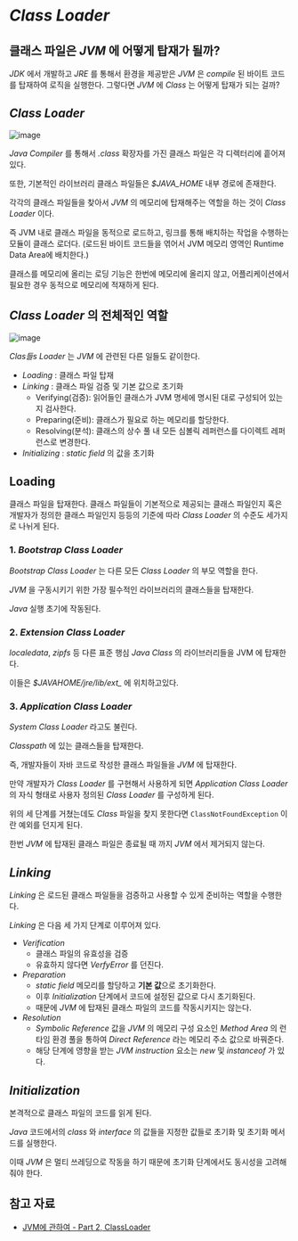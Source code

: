 # *Class Loader*
## 클래스 파일은 *JVM* 에 어떻게 탑재가 될까?
*JDK* 에서 개발하고 *JRE* 를 통해서 환경을 제공받은 *JVM* 은 *compile* 된 바이트 코드를 탑재하여 로직을 실행한다. 그렇다면 *JVM* 에 *Class* 는 어떻게 탑재가 되는 걸까?

## *Class Loader*

![image](https://github.com/khj1/TIL/assets/74335027/7c4ae187-d1f5-4e96-9e49-c6b9dd0a8b3f)

*Java Compiler* 를 통해서 *.class* 확장자를 가진 클래스 파일은 각 디렉터리에 흩어져 있다. 

또한, 기본적인 라이브러리 클래스 파일들은 *$JAVA_HOME* 내부 경로에 존재한다. 

각각의 클래스 파일들을 찾아서 *JVM* 의 메모리에 탑재해주는 역할을 하는 것이 *Class Loader* 이다.

즉 JVM 내로 클래스 파일을 동적으로 로드하고, 링크를 통해 배치하는 작업을 수행하는 모듈이 클래스 로더다. (로드된 바이트 코드들을 엮어서 JVM 메모리 영역인 Runtime Data Area에 배치한다.)

클래스를 메모리에 올리는 로딩 기능은 한번에 메모리에 올리지 않고, 어플리케이션에서 필요한 경우 동적으로 메모리에 적재하게 된다.

## *Class Loader* 의 전체적인 역할

![image](https://github.com/khj1/TIL/assets/74335027/9a7958b4-8b5e-4baf-b9cd-d44641966098)

*Clas들s Loader* 는 *JVM* 에 관련된 다른 일들도 같이한다.
- *Loading* : 클래스 파일 탑재
- *Linking* : 클래스 파일 검증 및 기본 값으로 초기화
  - Verifying(검증): 읽어들인 클래스가 JVM 명세에 명시된 대로 구성되어 있는지 검사한다.
  - Preparing(준비): 클래스가 필요로 하는 메모리를 할당한다.
  - Resolving(분석): 클래스의 상수 풀 내 모든 심볼릭 레퍼런스를 다이렉트 레퍼런스로 변경한다.
- *Initializing* : *static field* 의 값을 초기화

## Loading
클래스 파일을 탑재한다. 클래스 파일들이 기본적으로 제공되는 클래스 파일인지 혹은 개발자가 정의한 클래스 파일인지 등등의 기준에 따라 *Class Loader* 의 수준도 세가지로 나뉘게 된다.

### 1. *Bootstrap Class Loader*
*Bootstrap Class Loader* 는 다른 모든 *Class Loader* 의 부모 역할을 한다. 

*JVM* 을 구동시키기 위한 가장 필수적인 라이브러리의 클래스들을 탑재한다. 

*Java* 실행 초기에 작동된다.

### 2. *Extension Class Loader*
*localedata*, *zipfs* 등 다른 표준 행심 *Java Class* 의 라이브러리들을 JVM 에 탑재한다.

이들은 *$JAVAHOME/jre/lib/ext_* 에 위치하고있다.

### 3. *Application Class Loader*
*System Class Loader* 라고도 불린다.

*Classpath* 에 있는 클래스들을 탑재한다.

즉, 개발자들이 자바 코드로 작성한 클래스 파일들을 *JVM* 에 탑재한다.

만약 개발자가 *Class Loader* 를 구현해서 사용하게 되면 *Application Class Loader* 의 자식 형태로 사용자 정의된 *Class Loader* 를 구성하게 된다.

위의 세 단계를 거쳤는데도 *Class* 파일을 찾지 못한다면 `ClassNotFoundException` 이란 예외를 던지게 된다.

한번 *JVM* 에 탑재된 클래스 파일은 종료될 때 까지 *JVM* 에서 제거되지 않는다.

## *Linking*
*Linking* 은 로드된 클래스 파일들을 검증하고 사용할 수 있게 준비하는 역할을 수행한다.

*Linking* 은 다음 세 가지 단계로 이루어져 있다.

- *Verification*
    - 클래스 파일의 유효성을 검증
    - 유효하지 않다면 *VerfyError* 를 던진다.
- *Preparation*
    - *static field* 메모리를 할당하고 **기본 값**으로 초기화한다.
    - 이후 *Initialization* 단계에서 코드에 설정된 값으로 다시 초기화된다.
    - 때문에 *JVM* 에 탑재된 클래스 파일의 코드를 작동시키지는 않는다.
- *Resolution*
    - *Symbolic Reference* 값을 *JVM* 의 메모리 구성 요소인 *Method Area* 의 런타임 환경 풀을 통하여 *Direct Reference* 라는 메모리 주소 값으로 바꿔준다.
    - 해당 단계에 영향을 받는 *JVM instruction* 요소는 *new* 및 *instanceof* 가 있다.

## *Initialization*
본격적으로 클래스 파일의 코드를 읽게 된다.

*Java* 코드에서의 *class* 와 *interface* 의 값들을 지정한 값들로 초기화 및 초기화 메서드를 실행한다.

이때 *JVM* 은 멀티 쓰레딩으로 작동을 하기 때문에 초기화 단계에서도 동시성을 고려해줘야 한다.

## 참고 자료
- [JVM에 관하여 - Part 2, ClassLoader](https://tecoble.techcourse.co.kr/post/2021-07-15-jvm-classloader/)